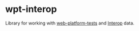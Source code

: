 # wpt-interop

Library for working with
[web-platform-tests](https://web-platfrom-tests.org) and
[Interop](https://wpt.fyi/interop-2023) data.

